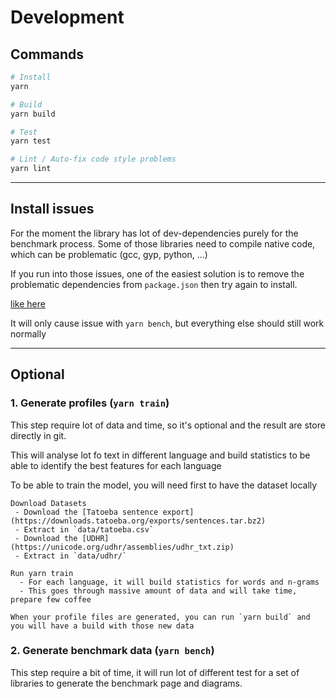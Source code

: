 # Development

## Commands

```sh
# Install
yarn

# Build
yarn build

# Test
yarn test

# Lint / Auto-fix code style problems
yarn lint
```

---

## Install issues

For the moment the library has lot of dev-dependencies purely for the benchmark process.
Some of those libraries need to compile native code, which can be problematic (gcc, gyp, python, ...)

If you run into those issues, one of the easiest solution is to remove the problematic dependencies from `package.json` then try again to install.

[like here](https://github.com/komodojp/tinyld/issues/10#issuecomment-1019085476)

It will only cause issue with `yarn bench`, but everything else should still work normally

---

## Optional

### 1. Generate profiles (`yarn train`)

This step require lot of data and time, so it's optional and the result are store directly in git.

This will analyse lot fo text in different language and build statistics to be able to identify the best features for each language

To be able to train the model, you will need first to have the dataset locally

```
Download Datasets
 - Download the [Tatoeba sentence export](https://downloads.tatoeba.org/exports/sentences.tar.bz2)
 - Extract in `data/tatoeba.csv`
 - Download the [UDHR](https://unicode.org/udhr/assemblies/udhr_txt.zip)
 - Extract in `data/udhr/`

Run yarn train
  - For each language, it will build statistics for words and n-grams
  - This goes through massive amount of data and will take time, prepare few coffee

When your profile files are generated, you can run `yarn build` and you will have a build with those new data
```

### 2. Generate benchmark data (`yarn bench`)

This step require a bit of time, it will run lot of different test for a set of libraries to generate the benchmark page and diagrams.
